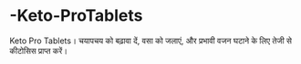 # -Keto-ProTablets
Keto Pro Tablets। चयापचय को बढ़ावा दें, वसा को जलाएं, और प्रभावी वजन घटाने के लिए तेजी से कीटोसिस प्राप्त करें।
